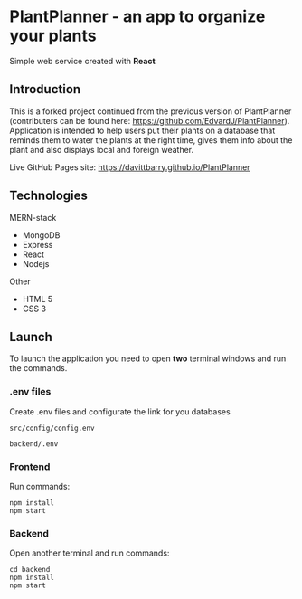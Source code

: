 # PlantPlanner - an app to organize your plants

Simple web service created with **React**
## Introduction

This is a forked project continued from the previous version of PlantPlanner (contributers can be found here: https://github.com/EdvardJ/PlantPlanner). Application is intended to help users put their plants on a database that reminds them to water the plants at the right time, gives them info about the plant and also displays local and foreign weather.

Live GitHub Pages site: https://davittbarry.github.io/PlantPlanner

## Technologies

MERN-stack
- MongoDB
- Express
- React
- Nodejs

Other
- HTML 5
- CSS 3

## Launch

To launch the application you need to open **two** terminal windows and run the commands.

### .env files

Create .env files and configurate the link for you databases

`src/config/config.env`


`backend/.env`


### Frontend

Run commands: 
```
npm install
npm start
```
### Backend
Open another terminal and run commands:
```
cd backend
npm install
npm start
```
